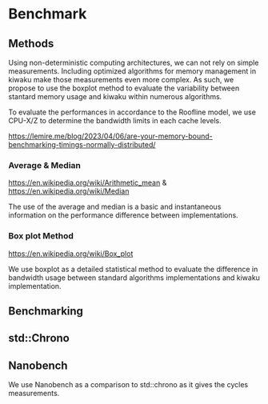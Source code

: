 # Benchmark

## Methods
Using non-deterministic computing architectures, we can not rely on simple measurements.
Including optimized algorithms for memory management in kiwaku make those measurements even more complex. 
As such, we propose to use the boxplot method to evaluate the variability between stantard memory usage and kiwaku within numerous algorithms.

To evaluate the performances in accordance to the Roofline model, we use CPU-X/Z to determine the bandwidth limits in each cache levels.

https://lemire.me/blog/2023/04/06/are-your-memory-bound-benchmarking-timings-normally-distributed/

### Average & Median
https://en.wikipedia.org/wiki/Arithmetic_mean & https://en.wikipedia.org/wiki/Median

The use of the average and median is a basic and instantaneous information on the performance difference between implementations.

### Box plot Method
https://en.wikipedia.org/wiki/Box_plot

We use boxplot as a detailed statistical method to evaluate the difference in bandwidth usage between standard algorithms implementations and kiwaku implementation.


## Benchmarking 

## std::Chrono

## Nanobench

We use Nanobench as a comparison to std::chrono as it gives the cycles measurements.
